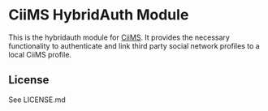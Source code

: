# CiiMS HybridAuth Module

This is the hybridauth module for [CiiMS](https://github.com/charlesportwoodii/ciims). It provides the necessary functionality to authenticate and link third party social network profiles to a local CiiMS profile.

## License
See LICENSE.md
